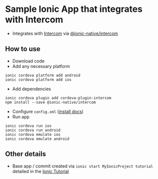 # Sample Ionic App that integrates with Intercom

- Integrates with [Intercom](https://intercom.com) via [@ionic-native/intercom](https://ionicframework.com/docs/native/intercom/)

## How to use

- Download code
- Add any necessary platform
```
ionic cordova platform add android
ionic cordova platform add ios
```
- Add dependencies
```
ionic cordova plugin add cordova-plugin-intercom
npm install --save @ionic-native/intercom
```
- Configure `config.xml` ([install docs](https://developers.intercom.com/installing-intercom/docs/cordova-phonegap-installation#section-step-2-initialize-intercom))
- Run app
```
ionic cordova run ios
ionic cordova run android
ionic cordova emulate ios
ionic cordova emulate android

```

## Other details
- Base app / commit created via `ionic start MyIonicProject tutorial` detailed in the [Ionic Tutorial](https://ionicframework.com/docs/intro/tutorial/)